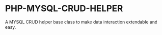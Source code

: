 # PHP-MYSQL-CRUD-HELPER
A MYSQL CRUD helper base class to make data interaction extendable and easy.
